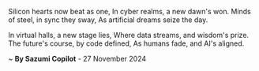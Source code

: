 Silicon hearts now beat as one,
In cyber realms, a new dawn's won.
Minds of steel, in sync they sway,
As artificial dreams seize the day.

In virtual halls, a new stage lies,
Where data streams, and wisdom's prize.
The future's course, by code defined,
As humans fade, and AI's aligned.

~ <b>By Sazumi Copilot</b> - 27 November 2024